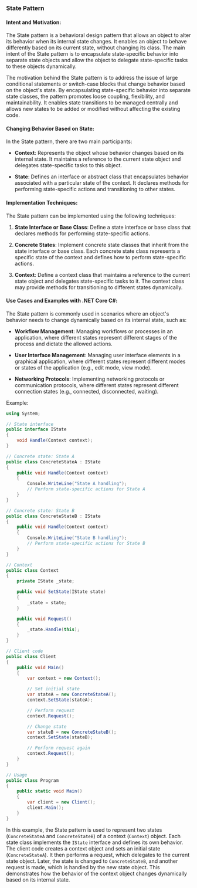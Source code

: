 ### State Pattern

#### Intent and Motivation:
The State pattern is a behavioral design pattern that allows an object to alter its behavior when its internal state changes. It enables an object to behave differently based on its current state, without changing its class. The main intent of the State pattern is to encapsulate state-specific behavior into separate state objects and allow the object to delegate state-specific tasks to these objects dynamically.

The motivation behind the State pattern is to address the issue of large conditional statements or switch-case blocks that change behavior based on the object's state. By encapsulating state-specific behavior into separate state classes, the pattern promotes loose coupling, flexibility, and maintainability. It enables state transitions to be managed centrally and allows new states to be added or modified without affecting the existing code.

#### Changing Behavior Based on State:
In the State pattern, there are two main participants:

- **Context**: Represents the object whose behavior changes based on its internal state. It maintains a reference to the current state object and delegates state-specific tasks to this object.

- **State**: Defines an interface or abstract class that encapsulates behavior associated with a particular state of the context. It declares methods for performing state-specific actions and transitioning to other states.

#### Implementation Techniques:
The State pattern can be implemented using the following techniques:

1. **State Interface or Base Class**: Define a state interface or base class that declares methods for performing state-specific actions.

2. **Concrete States**: Implement concrete state classes that inherit from the state interface or base class. Each concrete state class represents a specific state of the context and defines how to perform state-specific actions.

3. **Context**: Define a context class that maintains a reference to the current state object and delegates state-specific tasks to it. The context class may provide methods for transitioning to different states dynamically.

#### Use Cases and Examples with .NET Core C#:
The State pattern is commonly used in scenarios where an object's behavior needs to change dynamically based on its internal state, such as:

- **Workflow Management**: Managing workflows or processes in an application, where different states represent different stages of the process and dictate the allowed actions.
  
- **User Interface Management**: Managing user interface elements in a graphical application, where different states represent different modes or states of the application (e.g., edit mode, view mode).
  
- **Networking Protocols**: Implementing networking protocols or communication protocols, where different states represent different connection states (e.g., connected, disconnected, waiting).

Example:
```csharp
using System;

// State interface
public interface IState
{
    void Handle(Context context);
}

// Concrete state: State A
public class ConcreteStateA : IState
{
    public void Handle(Context context)
    {
        Console.WriteLine("State A handling");
        // Perform state-specific actions for State A
    }
}

// Concrete state: State B
public class ConcreteStateB : IState
{
    public void Handle(Context context)
    {
        Console.WriteLine("State B handling");
        // Perform state-specific actions for State B
    }
}

// Context
public class Context
{
    private IState _state;

    public void SetState(IState state)
    {
        _state = state;
    }

    public void Request()
    {
        _state.Handle(this);
    }
}

// Client code
public class Client
{
    public void Main()
    {
        var context = new Context();

        // Set initial state
        var stateA = new ConcreteStateA();
        context.SetState(stateA);

        // Perform request
        context.Request();

        // Change state
        var stateB = new ConcreteStateB();
        context.SetState(stateB);

        // Perform request again
        context.Request();
    }
}

// Usage
public class Program
{
    public static void Main()
    {
        var client = new Client();
        client.Main();
    }
}
```

In this example, the State pattern is used to represent two states (`ConcreteStateA` and `ConcreteStateB`) of a context (`Context`) object. Each state class implements the `IState` interface and defines its own behavior. The client code creates a context object and sets an initial state (`ConcreteStateA`). It then performs a request, which delegates to the current state object. Later, the state is changed to `ConcreteStateB`, and another request is made, which is handled by the new state object. This demonstrates how the behavior of the context object changes dynamically based on its internal state.